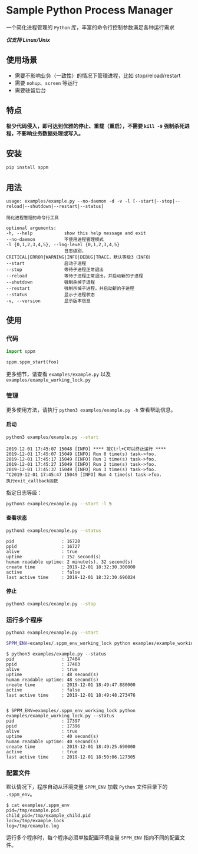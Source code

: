 # Sample Python Process Manager

一个简化进程管理的 `Python` 库，丰富的命令行控制参数满足各种运行需求

***仅支持 Linux/Unix***

## 使用场景
- 需要不影响业务（一致性）的情况下管理进程，比如 stop/reload/restart
- 需要 `nohup`、`screen` 等运行
- 需要驻留后台

## 特点
__极少代码侵入，即可达到优雅的停止、重载（重启），不需要 `kill -9` 强制杀死进程，不影响业务数据处理或写入。__

## 安装

```bash
pip install sppm
```

## 用法

    usage: examples/example.py --no-daemon -d -v -l [--start|--stop|--reload|--shutdown|--restart|--status]

    简化进程管理的命令行工具

    optional arguments:
    -h, --help            show this help message and exit
    --no-daemon           不使用进程管理模式
    -l {0,1,2,3,4,5}, --log-level {0,1,2,3,4,5}
                          日志级别，CRITICAL|ERROR|WARNING|INFO|DEBUG|TRACE，默认等级3（INFO）
    --start               启动子进程
    --stop                等待子进程正常退出
    --reload              等待子进程正常退出，并启动新的子进程
    --shutdown            强制杀掉子进程
    --restart             强制杀掉子进程，并启动新的子进程
    --status              显示子进程状态
    -v, --version         显示版本信息

## 使用

### 代码

```python
import sppm

sppm.sppm_start(foo)
```

更多细节，请查看 `examples/example.py` 以及 `examples/example_working_lock.py`

### 管理

更多使用方法，请执行 `python3 examples/example.py -h` 查看帮助信息。

#### 启动
```bash
python3 examples/example.py --start
```

    2019-12-01 17:45:07 15048 [INFO] **** 按Ctrl+C可以终止运行 ****
    2019-12-01 17:45:07 15049 [INFO] Run 0 time(s) task->foo.
    2019-12-01 17:45:17 15049 [INFO] Run 1 time(s) task->foo.
    2019-12-01 17:45:27 15049 [INFO] Run 2 time(s) task->foo.
    2019-12-01 17:45:37 15049 [INFO] Run 3 time(s) task->foo.
    ^C2019-12-01 17:45:47 15049 [INFO] Run 4 time(s) task->foo.
    执行exit_callback函数


指定日志等级：

```bash
python3 examples/example.py --start -l 5
```

#### 查看状态
```bash
python3 examples/example.py --status
```

    pid                  : 16728
    ppid                 : 16727
    alive                : true
    uptime               : 152 second(s)
    human readable uptime: 2 minute(s), 32 second(s)
    create time          : 2019-12-01 18:32:30.300000
    active               : false
    last active time     : 2019-12-01 18:32:30.696024


#### 停止
```bash
python3 examples/example.py --stop
```

### 运行多个程序

```bash
python3 examples/example.py --start

SPPM_ENV=examples/.sppm_env_working_lock python examples/example_working_lock.py --start
```

    $ python3 examples/example.py --status
    pid                  : 17404
    ppid                 : 17403
    alive                : true
    uptime               : 48 second(s)
    human readable uptime: 48 second(s)
    create time          : 2019-12-01 18:49:47.880000
    active               : false
    last active time     : 2019-12-01 18:49:48.273476


    $ SPPM_ENV=examples/.sppm_env_working_lock python examples/example_working_lock.py --status
    pid                  : 17397
    ppid                 : 17396
    alive                : true
    uptime               : 40 second(s)
    human readable uptime: 40 second(s)
    create time          : 2019-12-01 18:49:25.690000
    active               : true
    last active time     : 2019-12-01 18:50:06.127305


### 配置文件

默认情况下，程序自动从环境变量 `SPPM_ENV` 加载 `Python` 文件目录下的 `.sppm_env`。

    $ cat examples/.sppm_env
    pid=/tmp/example.pid
    child_pid=/tmp/example_child.pid
    lock=/tmp/example.lock
    log=/tmp/example.log

运行多个程序时，每个程序必须单独配置环境变量 `SPPM_ENV` 指向不同的配置文件。